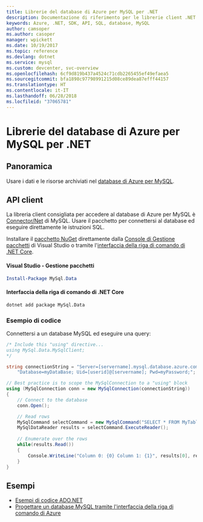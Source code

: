 ```yaml
---
title: Librerie del database di Azure per MySQL per .NET
description: Documentazione di riferimento per le librerie client .NET per il database di Azure per MySQL
keywords: Azure, .NET, SDK, API, SQL, database, MySQL
author: camsoper
ms.author: casoper
manager: wpickett
ms.date: 10/19/2017
ms.topic: reference
ms.devlang: dotnet
ms.service: mysql
ms.custom: devcenter, svc-overview
ms.openlocfilehash: 6cf9d819b437a4524c71cdb2265455ef49efaea5
ms.sourcegitcommit: bfa1898c97798991215d08ce89dea87efff44157
ms.translationtype: HT
ms.contentlocale: it-IT
ms.lasthandoff: 06/28/2018
ms.locfileid: "37065781"
---
```

# <a name="azure-database-for-mysql-libraries-for-net"></a>Librerie del database di Azure per MySQL per .NET

## <a name="overview"></a>Panoramica

Usare i dati e le risorse archiviati nel [database di Azure per MySQL](/azure/mysql/overview).

## <a name="client-apis"></a>API client

La libreria client consigliata per accedere al database di Azure per MySQL è [Connector/Net](https://dev.mysql.com/doc/connector-net/en) di MySQL. Usare il pacchetto per connettersi al database ed eseguire direttamente le istruzioni SQL. 

Installare il [pacchetto NuGet](https://www.nuget.org/packages/MySql.Data) direttamente dalla [Console di Gestione pacchetti][PackageManager] di Visual Studio o tramite l'[interfaccia della riga di comando di .NET Core][DotNetCLI].

#### <a name="visual-studio-package-manager"></a>Visual Studio - Gestione pacchetti

```powershell
Install-Package MySql.Data
```

#### <a name="net-core-cli"></a>Interfaccia della riga di comando di .NET Core

```bash
dotnet add package MySql.Data
```

### <a name="code-example"></a>Esempio di codice

Connettersi a un database MySQL ed eseguire una query:

```csharp
/* Include this "using" directive...
using MySql.Data.MySqlClient;
*/

string connectionString = "Server=[servername].mysql.database.azure.com; " +
    "Database=myDataBase; Uid=[userid]@[servername]; Pwd=myPassword;";

// Best practice is to scope the MySqlConnection to a "using" block
using (MySqlConnection conn = new MySqlConnection(connectionString))
{
    // Connect to the database
    conn.Open();

    // Read rows
    MySqlCommand selectCommand = new MySqlCommand("SELECT * FROM MyTable", conn);
    MySqlDataReader results = selectCommand.ExecuteReader();
    
    // Enumerate over the rows
    while(results.Read())
    {
        Console.WriteLine("Column 0: {0} Column 1: {1}", results[0], results[1]);
    }
}
```

## <a name="samples"></a>Esempi

- [Esempi di codice ADO.NET](/dotnet/framework/data/adonet/ado-net-code-examples)
- [Progettare un database MySQL tramite l'interfaccia della riga di comando di Azure](https://docs.microsoft.com/azure/mysql/tutorial-design-database-using-cli) 

[PackageManager]: https://docs.microsoft.com/nuget/tools/package-manager-console
[DotNetCLI]: https://docs.microsoft.com/dotnet/core/tools/dotnet-add-package

